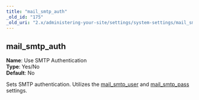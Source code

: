 ```yaml
---
title: "mail_smtp_auth"
_old_id: "175"
_old_uri: "2.x/administering-your-site/settings/system-settings/mail_smtp_auth"
---
```


mail\_smtp\_auth
----------------

**Name**: Use SMTP Authentication   
**Type**: Yes/No   
**Default**: No

Sets SMTP authentication. Utilizes the [mail\_smtp\_user](/revolution/2.x/administering-your-site/settings/system-settings/mail_smtp_user "mail_smtp_user") and [mail\_smtp\_pass](/revolution/2.x/administering-your-site/settings/system-settings/mail_smtp_pass "mail_smtp_pass") settings.